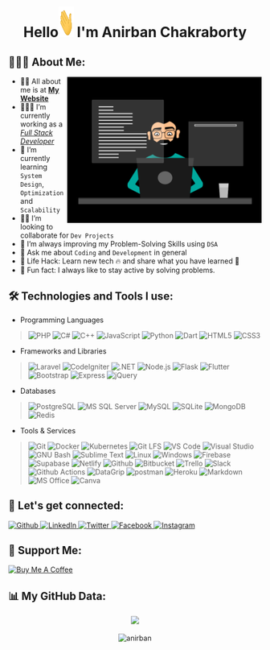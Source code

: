<h1 align="center">Hello<img src="https://raw.githubusercontent.com/ABSphreak/ABSphreak/master/gifs/Hi.gif" width="30px" height="60px"> I'm Anirban Chakraborty</h1>

<!-- <div align="center">
  <img src ="./banner.jpg" />
</div> -->


## 👨🏻‍💻 About Me:

<img  src="./thoughtworks-gif_dribbble.gif" height="290px" align="right" />

- 🙋‍♂️ All about me is at **[My Website](https://anirban94chakraborty.github.io/)**
- 👨🏼‍💻 I’m currently working as a <u>_Full Stack Developer_</u>
- 🌱 I’m currently learning `System Design`, `Optimization` and `Scalability`
- 🤝🏼 I’m looking to collaborate for `Dev Projects`
- 🧮 I’m always improving my Problem-Solving Skills using `DSA` 
- 💬 Ask me about `Coding` and `Development` in general
- 🔮 Life Hack: Learn new tech :fire: and share what you have learned :tada:
- 🤠 Fun fact: I always like to stay active by solving problems.

## 🛠️ Technologies and Tools I use:

* Programming Languages

> <img alt="PHP" src="https://img.shields.io/badge/PHP-777BB4.svg?&style=flat-square&logo=php&logoColor=white" height="27px" /> <img alt="C#" src="https://img.shields.io/badge/CSharp-239120.svg?&style=flat-square&logo=csharp&logoColor=white" height="27px" /> <img alt="C++" src="https://img.shields.io/badge/C++-00599C.svg?&style=flat-square&logo=cplusplus&logoColor=white" height="27px" /> <img alt="JavaScript" src="https://img.shields.io/badge/JavaScript-F7DF1E.svg?&style=flat-square&logo=javascript&logoColor=black" height="27px" /> <img alt="Python" src="https://img.shields.io/badge/Python-3776AB.svg?&style=flat-square&logo=python&logoColor=white" height="27px" /> <img alt="Dart" src="https://img.shields.io/badge/Dart-0175C2.svg?&style=flat-square&logo=dart&logoColor=white" height="27px" /> <img alt="HTML5" src="https://img.shields.io/badge/HTML5-E34F26.svg?&style=flat-square&logo=html5&logoColor=white" height="27px" /> <img alt="CSS3" src="https://img.shields.io/badge/CSS3-1572B6.svg?&style=flat-square&logo=css3&logoColor=white" height="27px" />  

* Frameworks and Libraries

> <img alt="Laravel" src="https://img.shields.io/badge/Laravel-FF2D20.svg?&style=flat-square&logo=laravel&logoColor=white" height="27px" /> <img alt="CodeIgniter" src="https://img.shields.io/badge/CodeIgniter-EF4223.svg?&style=flat-square&logo=codeigniter&logoColor=white" height="27px" /> <img alt=".NET" src="https://img.shields.io/badge/.NET-512BD4.svg?&style=flat-square&logo=dotnet&logoColor=white" height="27px" /> <img alt="Node.js" src="https://img.shields.io/badge/Node.js-339933.svg?&style=flat-square&logo=node.js&logoColor=white" height="27px" /> <img alt="Flask" src="https://img.shields.io/badge/Flask-000000.svg?&style=flat-square&logo=flask&logoColor=white" height="27px" /> <img alt="Flutter" src="https://img.shields.io/badge/Flutter-02569B.svg?&style=flat-square&logo=flutter&logoColor=white" height="27px" /> <img alt="Bootstrap" src="https://img.shields.io/badge/Bootstrap-7952B3.svg?&style=flat-square&logo=bootstrap&logoColor=white" height="27px" /> <img alt="Express" src="https://img.shields.io/badge/Express-000000.svg?&style=flat-square&logo=express&logoColor=white" height="27px" /> <img alt="jQuery" src="https://img.shields.io/badge/jQuery-0769AD.svg?&style=flat-square&logo=jquery&logoColor=white" height="27px" />

* Databases

> <img alt="PostgreSQL" src="https://img.shields.io/badge/PostgreSQL-4169E1.svg?&style=flat-square&logo=postgresql&logoColor=white" height="27px" /> <img alt="MS SQL Server" src="https://img.shields.io/badge/MS%20SQL%20Server-CC2927.svg?&style=flat-square&logo=microsoftsqlserver&logoColor=white" height="27px" /> <img alt="MySQL" src="https://img.shields.io/badge/MySQL-4479A1.svg?&style=flat-square&logo=mysql&logoColor=white" height="27px" /> <img alt="SQLite" src="https://img.shields.io/badge/SQLite-003B57.svg?&style=flat-square&logo=sqlite&logoColor=white" height="27px" /> <img alt="MongoDB" src="https://img.shields.io/badge/MongoDB-47A248.svg?&style=flat-square&logo=mongodb&logoColor=white" height="27px" /> <img alt="Redis" src="https://img.shields.io/badge/Redis-DC382D.svg?&style=flat-square&logo=redis&logoColor=white" height="27px" />

* Tools & Services

> <img alt="Git" src="https://img.shields.io/badge/Git-F05032?style=flat-square&logo=git&logoColor=white" height="27px"/> <img alt="Docker" src="https://img.shields.io/badge/Docker-2496ED?style=flat-square&logo=docker&logoColor=white" height="27px"/> <img alt="Kubernetes" src="https://img.shields.io/badge/Kubernetes-326CE5?style=flat-square&logo=kubernetes&logoColor=white" height="27px"/> <img alt="Git LFS" src="https://img.shields.io/badge/Git LFS-F64935?style=flat-square&logo=gitlfs&logoColor=white" height="27px"/> <img alt="VS Code" src="https://img.shields.io/badge/VS Code-007ACC?style=flat-square&logo=visualstudiocode&logoColor=white" height="27px"/> <img alt="Visual Studio" src="https://img.shields.io/badge/Visual Studio-5C2D91?style=flat-square&logo=visualstudio&logoColor=white" height="27px"/> <img alt="GNU Bash" src="https://img.shields.io/badge/GNU Bash-0000AA?style=flat-square&logo=gnubash&logoColor=white" height="27px"/> <img alt="Sublime Text" src="https://img.shields.io/badge/Sublime Text-FF9800?style=flat-square&logo=sublimetext&logoColor=white" height="27px"/> <img alt="Linux" src="https://img.shields.io/badge/Linux-FCC624?style=flat-square&logo=Linux&logoColor=black" height="27px"/> <img alt="Windows" src="https://img.shields.io/badge/Windows-0078D6?style=flat-square&logo=windows&logoColor=white" height="27px"/> <img alt="Firebase" src="https://img.shields.io/badge/Firebase-FFCA28?style=flat-square&logo=firebase&logoColor=black" height="27px"/> <img alt="Supabase" src="https://img.shields.io/badge/Supabase-1C1C1C?style=flat-square&logo=supabase&logoColor=3FCF8E" height="27px"/> <img alt="Netlify" src="https://img.shields.io/badge/Netlify-00C7B7?style=flat-square&logo=netlify&logoColor=white" height="27px"/> <img alt="Github" src="https://img.shields.io/badge/Github-181717?style=flat-square&logo=github&logoColor=white" height="27px"/> <img alt="Bitbucket" src="https://img.shields.io/badge/Bitbucket-0052CC?style=flat-square&logo=bitbucket&logoColor=white" height="27px"/> <img alt="Trello" src="https://img.shields.io/badge/Trello-0052CC?style=flat-square&logo=trello&logoColor=white" height="27px"/> <img alt="Slack" src="https://img.shields.io/badge/Slack-4A154B?style=flat-square&logo=slack&logoColor=white" height="27px"/> <img alt="Github Actions" src="https://img.shields.io/badge/Github Actions-2088FF?style=flat-square&logo=githubactions&logoColor=white" height="27px"/> <img alt="DataGrip" src="https://img.shields.io/badge/DataGrip-000000?style=flat-square&logo=datagrip&logoColor=white" height="27px"/> <img alt="postman" src="https://img.shields.io/badge/Postman-FF6C37?style=flat-square&logo=postman&logoColor=white" height="27px"/> <img alt="Heroku" src="https://img.shields.io/badge/-Heroku-430098?style=flat-square&logo=heroku&logoColor=white" height="27px"/> <img alt="Markdown" src="https://img.shields.io/badge/Markdown-000000?style=flat-square&logo=MARKDOWN&logoColor=white"  height="27px"/> <img alt="MS Office" src="https://img.shields.io/badge/Microsoft Office-D83B01?style=flat-square&logo=microsoftoffice&logoColor=white" height="27px"/> <img alt="Canva" src="https://img.shields.io/badge/Canva-00C4CC?style=flat-square&logo=canva&logoColor=white" height="27px"/>


## 🔗 Let's get connected:

<p>
<a href="https://anirban94chakraborty.github.io/" target="_blank">
  <img alt="Github" src="https://img.shields.io/badge/Anirban's Portfolio-34A7C1.svg?&style=for-the-badge&logo=proto.io&logoColor=white" height="30px" />
</a> 
<a href="https://www.linkedin.com/in/anirban94chakraborty" target="_blank">
  <img alt="LinkedIn" src="https://img.shields.io/badge/linkedin-%230077B5.svg?&style=for-the-badge&logo=linkedin&logoColor=white"  height="30px"/>
</a> 
<a href="https://twitter.com/Anirbaann_ACE" target="_blank">
  <img alt="Twitter" src="https://img.shields.io/badge/twitter-%231DA1F2.svg?&style=for-the-badge&logo=twitter&logoColor=white"  height="30px"/>
</a>  
<a href="https://www.facebook.com/anirbaann.chakraborty" target="_blank">
  <img alt="Facebook" src="https://img.shields.io/badge/Facebook-1877F2?style=for-the-badge&logo=facebook&logoColor=white"  height="30px"/>
</a> 
<a href="https://www.instagram.com/anirban94ace" target="_blank">
  <img alt="Instagram" src="https://img.shields.io/badge/Instagram-E4405F?style=for-the-badge&logo=instagram&logoColor=white"  height="30px"/>
</a>


## 🤝 Support Me:

<a href="https://www.buymeacoffee.com/anirban94" target="_blank"><img src="https://cdn.buymeacoffee.com/buttons/v2/default-violet.png" alt="Buy Me A Coffee" height="60px" width="200px"></a>

## 📊 My GitHub Data:

<div align="center">
  <img  align="center" src="https://github-readme-stats.anuraghazra1.vercel.app/api?username=anirban94chakraborty&show_icons=true" />
  <br/><br/>
  <img align="center" src="https://github-readme-streak-stats.herokuapp.com/?user=anirban94chakraborty&" alt="anirban" />
  <br/><br/>
  <!--<img align="center" src="https://github-readme-stats.vercel.app/api/top-langs/?username=anirban94chakraborty&" alt="anirban" />-->
</div>
